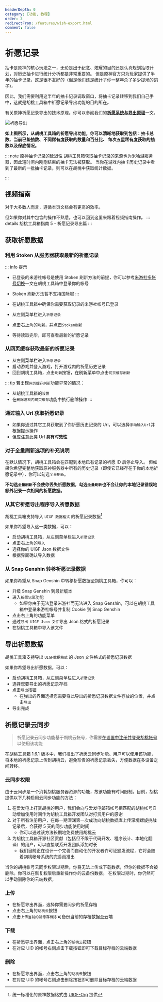 ```yaml
---
headerDepth: 0
category: [功能, 教程]
order: 3
redirectFrom: /features/wish-export.html
comment: false
---
```


# 祈愿记录

抽卡是原神的核心玩法之一，无论是出于纪念、炫耀的目的还是认真规划抽取计划，对历史抽卡进行统计分析都是非常重要的。
但是原神官方只为玩家提供了半年的抽卡记录，这是很不友好的（~~但是他们还是统计了你一整年杀了多少提米的鸽子~~）。

因此，我们需要利用这半年的抽卡记录调取窗口，将抽卡记录转移到我们自己手中，这就是胡桃工具箱中祈愿记录导出功能的目的所在。

有关原神祈愿记录导出的技术原理，你可以参阅我们的[**祈愿系统与导出原理**](../advanced/Gacha-system-and-export-principal.html)一文。

![祈愿导出](https://img.alicdn.com/imgextra/i3/1797064093/O1CN01B2DDii1g6du87XIIG_!!1797064093.png_.webp)

**如上图所示，从胡桃工具箱的祈愿导出功能，你可以清晰地获取到包括：抽卡总数、当前已垫抽数、不同稀有度获取的数量和百分比、
每次五星稀有度获取的抽数以及保底情况。**

::: note 原神抽卡记录的延迟性
胡桃工具箱获取抽卡记录的来源也为米哈游服务器，因此短时间内刚刚结束的抽卡无法被获取。
当你在游戏内抽卡历史记录中看到了最新的一批抽卡记录，则可以在胡桃中获取统计数据。

:::

## 视频指南

对于大多数人而言，遵循本页文档会有更高的效率。

但如果你对其中包含的操作不熟悉，也可以回到这里来跟着视频指南操作。
::: details 胡桃工具箱指南 5 - 祈愿记录导出篇
<BiliBili bvid="BV1QR4y1z7bH" />
:::

## 获取祈愿数据

### 利用 Stoken 从服务器获取最新的祈愿记录 <Badge text="推荐" type="tip" />

::: info 提示

- 已登录的米游社帐号是使用 Stoken 刷新方法的前提，你可以参考[米游社多帐号切换](mhy-account-switch.md)一文在胡桃工具箱中登录你的帐号
- Stoken 刷新方法暂不支持国际服
  :::

- 在胡桃工具箱中确保你需要获取记录的米游社帐号已登录
- 从左侧菜单栏进入`祈愿记录`
- 点击右上角的`刷新`，并点击`Stoken刷新`
- 等待读取完毕，即可查看最新的祈愿记录

### 从网页缓存获取最新的祈愿记录 <Badge text="支持国际服" type="tip" />

- 从左侧菜单栏进入`祈愿记录`
- 启动游戏并登入游戏，打开游戏内的祈愿历史记录
- 回到胡桃工具箱，点击`刷新`按钮，在刷新菜单中点击`网页缓存刷新`

::: tip
若出现`网页缓存刷新`功能异常的情况：

- 从胡桃工具箱的`设置`
- 在`删除游戏内网页缓存`功能中执行删除操作
  :::

### 通过输入 Url 获取祈愿记录 <Badge text="支持国际服" type="tip" />

- 如果你通过其它工具获取到了你祈愿历史记录的 Url，可以选择`手动输入Url`并根据提示操作
- 但应注意此类 Url **具有时效性**

### 对于全量刷新选项的补充说明

在默认情况下，胡桃工具箱会在匹配到本地已有记录的祈愿 ID 后停止导入。
但如果你希望完整地获取原神服务器中所有的历史记录（即使它已经存在于你的本地祈愿记录中），你可以勾选`全量刷新`。

**不勾选`全量刷新`不会使你丢失祈愿数据，勾选`全量刷新`也不会让你的本地记录错误地额外记录一次相同的祈愿数据。**

### 从其它祈愿导出程序导入祈愿数据 <Badge text="UIGF" type="info" />

胡桃工具箱支持导入 `UIGF 数据格式` 的祈愿记录数据[^UIGF-Org]

如果你希望导入这一类数据，可以：

- 启动胡桃工具箱，从左侧菜单栏进入`祈愿记录`
- 点击右上角的`导入`
- 选择你的 UIGF Json 数据文件
- 根据界面确认导入数据

### 从 Snap Genshin 转移祈愿记录数据

如果你希望从 Snap Genshin 中转移祈愿数据至胡桃工具箱，你可以：

- 升级 Snap Genshin 到最新版本
- 进入`祈愿记录`功能
  - 如果你由于无法登录米游社而无法进入 Snap Genshin，可以在胡桃工具箱中登录米游社帐号并复制 Cookie 到 Snap Genshin
- 点击右上角的功能菜单
- 通过`导出 UIGF Json 文件`导出 Json 格式的祈愿记录
- 在胡桃工具箱中导入该文件

## 导出祈愿数据 <Badge text="UIGF" type="info" />

胡桃工具箱支持导出 `UIGF数据格式` 的 Json 文件格式的祈愿记录数据

如果你希望导出祈愿数据，可以：

- 启动胡桃工具箱，从左侧菜单栏进入`祈愿记录`
- 选择您要导出的祈愿记录存档
- 点击`导出`按钮
  - 在弹出的界面选择您需要将此导出的祈愿记录数据文件存放的位置，并点击`导出`
- 导出完成

## 祈愿记录云同步 <Badge text="测试功能" type="info" />

> 祈愿记录云同步功能基于胡桃云帐号，你需要[在设置中注册并登录胡桃帐号](hutao-settings#胡桃帐号)以使用该功能

在胡桃工具箱 1.6.1 版本中，我们推出了祈愿云同步功能。用户可以使用该功能，将本地的祈愿记录上传到胡桃云，避免珍贵的祈愿记录丢失，方便数据在多设备之间转移。

### 云同步权限

由于云同步是一个消耗胡桃服务器资源的功能，故该功能有时间限制。目前，胡桃提供以下几种启用云同步功能的方法：

1. 在爱发电上打赏胡桃的用户，我们会向与爱发电邮箱帐号相匹配的胡桃帐号自动增加使用时间作为胡桃工具箱开发团队对打赏用户的感谢
2. 对于所有注册用户，在每一期深渊第一次成功向胡桃数据库上传深境螺旋挑战记录后，会获得 5 天的同步功能使用时间
   - 你可以通过该方法长期地免费使用胡桃云
3. 为胡桃工具箱开源社区贡献（包括但不限于代码开发、程序设计、本地化翻译）的用户，可以直接联系开发团队添加时长
   - 我们目前正在设计一个完善而自动化的开发者许可证颁发流程，它将会随着胡桃帐号系统的完善而推出

当你的胡桃帐号云同步权限过期后，你将无法上传或下载数据，但你的数据不会被删除。你可以在恢复权限后重新操作你的云备份数据。
在权限过期时，你仍然可以手动删除你的云端数据。

### 上传

- 在祈愿导出界面，选择你需要同步的祈愿存档
- 点击右上角的`胡桃云`按钮
- 点击`上传当前的祈愿存档`即可备份当前的存档数据至云端

### 下载

- 在祈愿导出界面，点击右上角的`胡桃云`按钮
- 在对应 UID 的帐号右侧点击下载按钮即可下载目标存档的云端数据

### 删除

- 在祈愿导出界面，点击右上角的`胡桃云`按钮
- 在对应 UID 的帐号右侧点击删除按钮即可删除目标存档的云端数据

[^UIGF-Org]: 统一标准化的原神数据格式由 [UIGF-Org](https://uigf.org/) 提供
